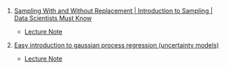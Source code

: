 

1. [Sampling With and Without Replacement | Introduction to Sampling | Data Scientists Must Know](https://www.youtube.com/watch?v=LnGFL_A6A6A)
    - [Lecture Note](https://ugong2san.tistory.com/4631)

2. [Easy introduction to gaussian process regression (uncertainty models)](https://youtu.be/iDzaoEwd0N0)
    - [Lecture Note](./Note/Easy_Introduction_to_Gaussian_Process_Regression.md)